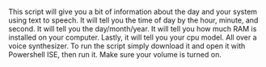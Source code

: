 This script will give you a bit of information about the day and your system using text to speech.
It will tell you the time of day by the hour, minute, and second. 
It will tell you the day/month/year. 
It will tell you how much RAM is installed on your computer. 
Lastly, it will tell you your cpu model. All over a voice synthesizer.
To run the script simply download it and open it with Powershell ISE, then run it.
Make sure your volume is turned on.
